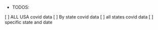 - TODOS:

[ ] ALL USA covid data
[ ] By state covid data
[ ] all states covid data
[ ] specific state and date